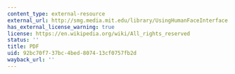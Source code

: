 ```yaml
---
content_type: external-resource
external_url: http://smg.media.mit.edu/library/UsingHumanFaceInterface.pdf
has_external_license_warning: true
license: https://en.wikipedia.org/wiki/All_rights_reserved
status: ''
title: PDF
uid: 92bc70f7-37bc-4bed-8074-13cf0757fb2d
wayback_url: ''
---
```

